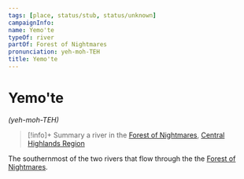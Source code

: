 ```yaml
---
tags: [place, status/stub, status/unknown]
campaignInfo:
name: Yemo'te
typeOf: river
partOf: Forest of Nightmares
pronunciation: yeh-moh-TEH
title: Yemo'te
---
```

# Yemo'te
*(yeh-moh-TEH)*
>[!info]+ Summary
> a river in the [Forest of Nightmares](<./forest-of-nightmares.md>), [Central Highlands Region](<../sentinel-range/central-highlands-region.md>)

The southernmost of the two rivers that flow through the the [Forest of Nightmares](<./forest-of-nightmares.md>). 


